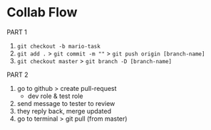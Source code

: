 # Collab Flow

PART 1
1. `git checkout -b mario-task`
2. `git add .` > `git commit -m ""` > `git push origin [branch-name]`
3. `git checkout master` > `git branch -D [branch-name]`

PART 2
1. go to github > create pull-request
   - dev role & test role
2. send message to tester to review
3. they reply back, merge updated
4. go to terminal > git pull (from master)